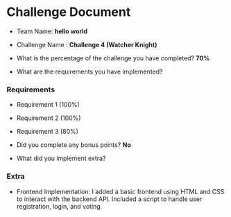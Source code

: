 # Challenge Document

- Team Name: **hello world**
- Challenge Name : **Challenge 4 (Watcher Knight)**

- What is the percentage of the challenge you have completed? **70%**

- What are the requirements you have implemented?

### Requirements

- Requirement 1 (100%)
- Requirement 2 (100%)
- Requirement 3 (80%)

- Did you complete any bonus points? **No**

- What did you implement extra?

### Extra

- Frontend Implementation: I added a basic frontend using HTML and CSS to interact with the backend API. Included a script to handle user registration, login, and voting.
